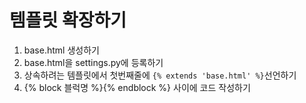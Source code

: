 # 템플릿 확장하기

1. base.html 생성하기
2. base.html을 settings.py에 등록하기
3. 상속하려는 템플릿에서 첫번째줄에 `{% extends 'base.html' %}`선언하기
4. {% block 블럭명 %}{% endblock %} 사이에 코드 작성하기


